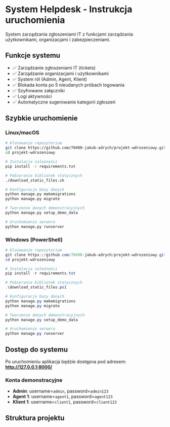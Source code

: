 # System Helpdesk - Instrukcja uruchomienia

System zarządzania zgłoszeniami IT z funkcjami zarządzania użytkownikami, organizacjami i zabezpieczeniami.

## Funkcje systemu

- ✅ Zarządzanie zgłoszeniami IT (tickets)
- ✅ Zarządzanie organizacjami i użytkownikami
- ✅ System ról (Admin, Agent, Klient)
- ✅ Blokada konta po 5 nieudanych próbach logowania
- ✅ Szyfrowane załączniki
- ✅ Logi aktywności
- ✅ Automatyczne sugerowanie kategorii zgłoszeń

## Szybkie uruchomienie

### Linux/macOS
```bash
# Klonowanie repozytorium
git clone https://github.com/70490-jakub-adrych/projekt-wdrozeniowy.git
cd projekt-wdrozeniowy

# Instalacja zależności
pip install -r requirements.txt

# Pobieranie bibliotek statycznych
./download_static_files.sh

# Konfiguracja bazy danych
python manage.py makemigrations
python manage.py migrate

# Tworzenie danych demonstracyjnych
python manage.py setup_demo_data

# Uruchomienie serwera
python manage.py runserver
```

### Windows (PowerShell)
```powershell
# Klonowanie repozytorium
git clone https://github.com/70490-jakub-adrych/projekt-wdrozeniowy.git
cd projekt-wdrozeniowy

# Instalacja zależności
pip install -r requirements.txt

# Pobieranie bibliotek statycznych
.\download_static_files.ps1

# Konfiguracja bazy danych
python manage.py makemigrations
python manage.py migrate

# Tworzenie danych demonstracyjnych
python manage.py setup_demo_data

# Uruchomienie serwera
python manage.py runserver
```

## Dostęp do systemu

Po uruchomieniu aplikacja będzie dostępna pod adresem: **http://127.0.0.1:8000/**

### Konta demonstracyjne

- **Admin**: username=`admin`, password=`admin123`
- **Agent 1**: username=`agent1`, password=`agent123`
- **Klient 1**: username=`client1`, password=`client123`

## Struktura projektu
